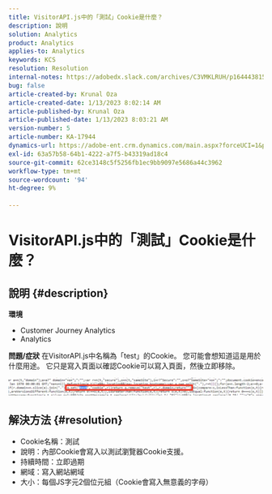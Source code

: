 ```yaml
---
title: VisitorAPI.js中的「測試」Cookie是什麼？
description: 說明
solution: Analytics
product: Analytics
applies-to: Analytics
keywords: KCS
resolution: Resolution
internal-notes: https://adobedx.slack.com/archives/C3VMKLRUH/p1644438152582239
bug: false
article-created-by: Krunal Oza
article-created-date: 1/13/2023 8:02:14 AM
article-published-by: Krunal Oza
article-published-date: 1/13/2023 8:03:21 AM
version-number: 5
article-number: KA-17944
dynamics-url: https://adobe-ent.crm.dynamics.com/main.aspx?forceUCI=1&pagetype=entityrecord&etn=knowledgearticle&id=0b407392-1893-ed11-aad1-6045bd006793
exl-id: 63a57b58-64b1-4222-a7f5-b43319ad18c4
source-git-commit: 62ce3148c5f5256fb1ec9bb9097e5686a44c3962
workflow-type: tm+mt
source-wordcount: '94'
ht-degree: 9%

---
```


# VisitorAPI.js中的「測試」Cookie是什麼？

## 說明 {#description}

<b>環境</b>
- Customer Journey Analytics
- Analytics



<b>問題/症狀</b>
在VisitorAPI.js中名稱為「test」的Cookie。 您可能會想知道這是用於什麼用途。 它只是寫入頁面以確認Cookie可以寫入頁面，然後立即移除。

![](assets/___0c407392-1893-ed11-aad1-6045bd006793___.png)


## 解決方法 {#resolution}


- Cookie名稱：測試
- 說明：內部Cookie會寫入以測試瀏覽器Cookie支援。
- 持續時間：立即過期
- 網域：寫入網站網域
- 大小：每個JS字元2個位元組（Cookie會寫入無意義的字母）
